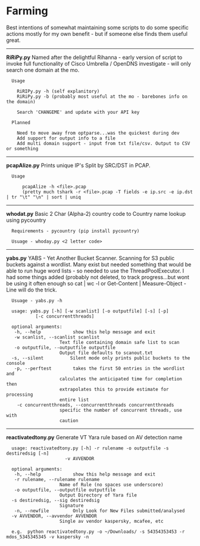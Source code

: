 # Farming

Best intentions of somewhat maintaining some scripts to do some specific actions mostly for my own benefit - but if someone else finds them useful great.

---------------------------
<b>RiRiPy.py</b> Named after the delightful Rihanna - early version of script to invoke full functionality of Cisco Umbrella    / OpenDNS investigate - will only search one domain at the mo.

      Usage

        RiRIPy.py -h (self explanitory)
        RiRiPy.py -b (probably most useful at the mo - barebones info on the domain)

        Search 'CHANGEME' and update with your API key

      Planned

        Need to move away from optparse...was the quickest during dev
        Add support for output info to a file
        Add multi domain support - input from txt file/csv. Output to CSV or something

---------------------------

<b>pcapAlize.py</b> Prints unique IP's Split by SRC/DST in PCAP.
  
      Usage
          
          pcapAlize -h <file>.pcap
          (pretty much tshark -r <file>.pcap -T fields -e ip.src -e ip.dst | tr "\t" "\n" | sort | uniq

-----------------------------

<b>whodat.py</b> Basic 2 Char (Alpha-2) country code to Country name lookup using pycountry

      Requirements - pycountry (pip install pycountry)
      
      Usuage - whoday.py <2 letter code>
      
----------------------------

<b>yabs.py</b> YABS - Yet Another Bucket Scanner.  Scanning for S3 public buckets against a wordlist.  Many exist but needed something that would be able to run huge word lists - so needed to use the ThreadPoolExecutor.  I had some things added (probably not deleted, to track progress...but wont be using it often enough so cat <file> | wc -l or Get-Content <file> | Measure-Object -Line  will do the trick.
      
      Usuage - yabs.py -h 
      
      usage: yabs.py [-h] [-w scanlist] [-o outputfile] [-s] [-p]
               [-c concurrentthreads]

      optional arguments:
       -h, --help            show this help message and exit
       -w scanlist, --scanlist scanlist
                        Text file containing domain safe list to scan
       -o outputfile, --outputfile outputfile
                        Output file defaults to scanout.txt
      -s, --silent          Silent mode only prints public buckets to the console
       -p, --perftest        takes the first 50 entries in the wordlist and
                        calculates the anticipated time for completion then
                        extrapolates this to provide estimate for processing
                        entire list
        -c concurrentthreads, --concurrentthreads concurrentthreads
                        specific the number of concurrent threads, use with
                        caution

----------------------------------
<b>reactivatedtony.py</b> Generate VT Yara rule based on AV detection name

      usage: reactivatedtony.py [-h] -r rulename -o outputfile -s destiredsig [-n]
                          -v AVVENDOR

      optional arguments:
       -h, --help            show this help message and exit
       -r rulename, --rulename rulename
                        Name of Rule (no spaces use underscore)
       -o outputfile, --outputfile outputfile
                        Output Directory of Yara file
      -s destiredsig, --sig destiredsig
                        Signature
       -n, --newfile         Only Look for New Files submitted/analysed
      -v AVVENDOR, --avvendor AVVENDOR
                        Single av vendor kaspersky, mcafee, etc
                        
      e.g.  python reactivatedtony.py -o ~/Downloads/ -s 54354353453 -r mdos_5345345345 -v kaspersky -n
